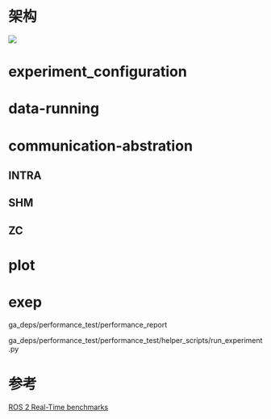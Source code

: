 # 架构

![](https://tcs.teambition.net/storage/312hc049d792c4f9ee682574ca1da6450769?Signature=eyJhbGciOiJIUzI1NiIsInR5cCI6IkpXVCJ9.eyJBcHBJRCI6IjU5Mzc3MGZmODM5NjMyMDAyZTAzNThmMSIsIl9hcHBJZCI6IjU5Mzc3MGZmODM5NjMyMDAyZTAzNThmMSIsIl9vcmdhbml6YXRpb25JZCI6IiIsImV4cCI6MTY3MTg1MTY3NywiaWF0IjoxNjcxMjQ2ODc3LCJyZXNvdXJjZSI6Ii9zdG9yYWdlLzMxMmhjMDQ5ZDc5MmM0ZjllZTY4MjU3NGNhMWRhNjQ1MDc2OSJ9.hz-YFR6zYV3qzyj0QCSJccJU__Z0DMgdUMHjUyIDXUA&download=architecture.png "")

# experiment_configuration

# data-running

# communication-abstration

## INTRA

## SHM

## ZC

# plot

# exep

ga_deps/performance_test/performance_report

ga_deps/performance_test/performance_test/helper_scripts/run_experiment.py

# 参考

[ROS 2 Real-Time benchmarks](https://ros-realtime.github.io/ros2_realtime_benchmarks/)
